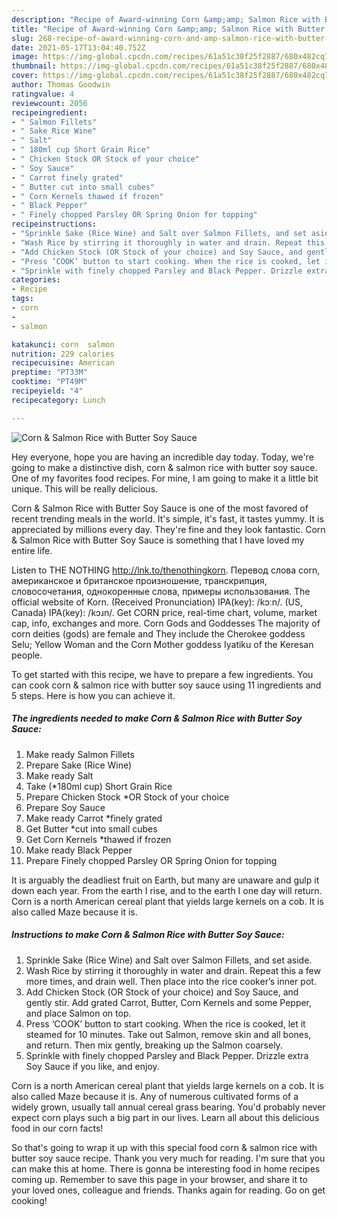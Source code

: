 ```yaml
---
description: "Recipe of Award-winning Corn &amp;amp; Salmon Rice with Butter Soy Sauce"
title: "Recipe of Award-winning Corn &amp;amp; Salmon Rice with Butter Soy Sauce"
slug: 268-recipe-of-award-winning-corn-and-amp-salmon-rice-with-butter-soy-sauce
date: 2021-05-17T13:04:40.752Z
image: https://img-global.cpcdn.com/recipes/61a51c38f25f2887/680x482cq70/corn-salmon-rice-with-butter-soy-sauce-recipe-main-photo.jpg
thumbnail: https://img-global.cpcdn.com/recipes/61a51c38f25f2887/680x482cq70/corn-salmon-rice-with-butter-soy-sauce-recipe-main-photo.jpg
cover: https://img-global.cpcdn.com/recipes/61a51c38f25f2887/680x482cq70/corn-salmon-rice-with-butter-soy-sauce-recipe-main-photo.jpg
author: Thomas Goodwin
ratingvalue: 4
reviewcount: 2056
recipeingredient:
- " Salmon Fillets"
- " Sake Rice Wine"
- " Salt"
- " 180ml cup Short Grain Rice"
- " Chicken Stock OR Stock of your choice"
- " Soy Sauce"
- " Carrot finely grated"
- " Butter cut into small cubes"
- " Corn Kernels thawed if frozen"
- " Black Pepper"
- " Finely chopped Parsley OR Spring Onion for topping"
recipeinstructions:
- "Sprinkle Sake (Rice Wine) and Salt over Salmon Fillets, and set aside."
- "Wash Rice by stirring it thoroughly in water and drain. Repeat this a few more times, and drain well. Then place into the rice cooker’s inner pot."
- "Add Chicken Stock (OR Stock of your choice) and Soy Sauce, and gently stir. Add grated Carrot, Butter, Corn Kernels and some Pepper, and place Salmon on top."
- "Press ‘COOK’ button to start cooking. When the rice is cooked, let it steamed for 10 minutes. Take out Salmon, remove skin and all bones, and return. Then mix gently, breaking up the Salmon coarsely."
- "Sprinkle with finely chopped Parsley and Black Pepper. Drizzle extra Soy Sauce if you like, and enjoy."
categories:
- Recipe
tags:
- corn
- 
- salmon

katakunci: corn  salmon 
nutrition: 229 calories
recipecuisine: American
preptime: "PT33M"
cooktime: "PT49M"
recipeyield: "4"
recipecategory: Lunch

---
```



![Corn &amp; Salmon Rice with Butter Soy Sauce](https://img-global.cpcdn.com/recipes/61a51c38f25f2887/680x482cq70/corn-salmon-rice-with-butter-soy-sauce-recipe-main-photo.jpg)

Hey everyone, hope you are having an incredible day today. Today, we're going to make a distinctive dish, corn &amp; salmon rice with butter soy sauce. One of my favorites food recipes. For mine, I am going to make it a little bit unique. This will be really delicious.

Corn &amp; Salmon Rice with Butter Soy Sauce is one of the most favored of recent trending meals in the world. It's simple, it's fast, it tastes yummy. It is appreciated by millions every day. They're fine and they look fantastic. Corn &amp; Salmon Rice with Butter Soy Sauce is something that I have loved my entire life.

Listen to THE NOTHING http://lnk.to/thenothingkorn. Перевод слова corn, американское и британское произношение, транскрипция, словосочетания, однокоренные слова, примеры использования. The official website of Korn. (Received Pronunciation) IPA(key): /kɔːn/. (US, Canada) IPA(key): /kɔɹn/. Get CORN price, real-time chart, volume, market cap, info, exchanges and more. Corn Gods and Goddesses The majority of corn deities (gods) are female and They include the Cherokee goddess Selu; Yellow Woman and the Corn Mother goddess Iyatiku of the Keresan people.


To get started with this recipe, we have to prepare a few ingredients. You can cook corn &amp; salmon rice with butter soy sauce using 11 ingredients and 5 steps. Here is how you can achieve it.

<!--inarticleads1-->

##### The ingredients needed to make Corn &amp; Salmon Rice with Butter Soy Sauce:

1. Make ready  Salmon Fillets
1. Prepare  Sake (Rice Wine)
1. Make ready  Salt
1. Take  (*180ml cup) Short Grain Rice
1. Prepare  Chicken Stock *OR Stock of your choice
1. Prepare  Soy Sauce
1. Make ready  Carrot *finely grated
1. Get  Butter *cut into small cubes
1. Get  Corn Kernels *thawed if frozen
1. Make ready  Black Pepper
1. Prepare  Finely chopped Parsley OR Spring Onion for topping


It is arguably the deadliest fruit on Earth, but many are unaware and gulp it down each year. From the earth I rise, and to the earth I one day will return. Corn is a north American cereal plant that yields large kernels on a cob. It is also called Maze because it is. 

<!--inarticleads2-->

##### Instructions to make Corn &amp; Salmon Rice with Butter Soy Sauce:

1. Sprinkle Sake (Rice Wine) and Salt over Salmon Fillets, and set aside.
1. Wash Rice by stirring it thoroughly in water and drain. Repeat this a few more times, and drain well. Then place into the rice cooker’s inner pot.
1. Add Chicken Stock (OR Stock of your choice) and Soy Sauce, and gently stir. Add grated Carrot, Butter, Corn Kernels and some Pepper, and place Salmon on top.
1. Press ‘COOK’ button to start cooking. When the rice is cooked, let it steamed for 10 minutes. Take out Salmon, remove skin and all bones, and return. Then mix gently, breaking up the Salmon coarsely.
1. Sprinkle with finely chopped Parsley and Black Pepper. Drizzle extra Soy Sauce if you like, and enjoy.


Corn is a north American cereal plant that yields large kernels on a cob. It is also called Maze because it is. Any of numerous cultivated forms of a widely grown, usually tall annual cereal grass bearing. You&#39;d probably never expect corn plays such a big part in our lives. Learn all about this delicious food in our corn facts! 

So that's going to wrap it up with this special food corn &amp; salmon rice with butter soy sauce recipe. Thank you very much for reading. I'm sure that you can make this at home. There is gonna be interesting food in home recipes coming up. Remember to save this page in your browser, and share it to your loved ones, colleague and friends. Thanks again for reading. Go on get cooking!
